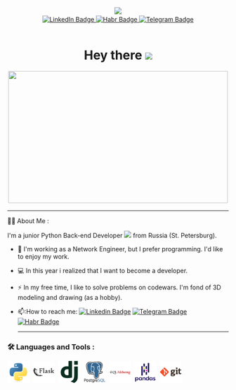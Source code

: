 <div id="header" align="center">
  <img src="https://media.giphy.com/media/KAq5w47R9rmTuvWOWa/giphy.gif" width="100"/>
</div>
<div id="badges" align="center"> 
  <a href="your-linkedin-URL">
    <img src="https://img.shields.io/badge/LinkedIn-blue?style=for-the-badge&logo=linkedin&logoColor=white" alt="LinkedIn Badge"/>
  </a>
  <a href="https://career.habr.com/stanislavps">
    <img src="https://img.shields.io/badge/Habr-9cf?style=for-the-badge&logo=habr&logoColor=white" alt="Habr Badge"/>
  </a>
  <a href="https://t.me/StanislavPS123">
    <img src="https://img.shields.io/badge/Telegram-blue?style=for-the-badge&logo=telegram&logoColor=white" alt="Telegram Badge"/>
  </a>
</div>
</a>
<div id="header" align="center">
<img src="https://komarev.com/ghpvc/?username=stanislav-ps&style=flat-square&color=blue" alt="" />
</a>
<h1>
  Hey there
  <img src="https://media.giphy.com/media/hvRJCLFzcasrR4ia7z/giphy.gif" width="30"/>
</h1>
  <img src="https://media.giphy.com/media/dWesBcTLavkZuG35MI/giphy.gif" width="500" height="300"/>
</div>

---

:man_technologist: About Me :

I'm a junior Python Back-end Developer <img src="https://media.giphy.com/media/WUlplcMpOCEmTGBtBW/giphy.gif" width="40"> from Russia (St. Petersburg).
- 💼  I'm working as a Network Engineer, but I prefer programming. I'd like to enjoy my work.

- :computer: In this year i realized that I want to become a developer.

- ⚡ In my free time, I like to solve problems on codewars. I'm fond of 3D modeling and drawing (as a hobby). 

- 📫:How to reach me: [![Linkedin Badge](https://img.shields.io/badge/StanislavPS-blue?style=for-the-badge&logo=linkedin&logoColor=white)](your-linkedin-url)
  [![Telegram Badge](https://img.shields.io/badge/StanislavPS123-blue?style=for-the-badge&logo=telegram&logoColor=white)](https://t.me/StanislavPS123)
  [![Habr Badge](https://img.shields.io/badge/stanislavps-9cf?style=for-the-badge&logo=habr&logoColor=white)](https://career.habr.com/stanislavps)
  
  ---

### :hammer_and_wrench: Languages and Tools :
<div>
  <img src="https://github.com/devicons/devicon/blob/master/icons/python/python-original.svg" title="Python" alt="Python" width="50" height="50"/>&nbsp;
  <img src="https://github.com/devicons/devicon/blob/master/icons/flask/flask-original-wordmark.svg" title="Flask" alt="Flask" width="50" height="50"/>&nbsp;
  <img src="https://github.com/devicons/devicon/blob/master/icons/django/django-plain.svg" title="Django" alt="Django" width="50" height="50"/>&nbsp;
  <img src="https://github.com/devicons/devicon/blob/master/icons/postgresql/postgresql-original-wordmark.svg" title="Postgresql" alt="Postgresql" width="50" height="50"/>&nbsp;
  <img src="https://github.com/devicons/devicon/blob/master/icons/sqlalchemy/sqlalchemy-original-wordmark.svg" title="Sqlalchemy" alt="Sqlalchemy"  width="50" height="50"/>&nbsp;
  <img src="https://github.com/devicons/devicon/blob/master/icons/pandas/pandas-original-wordmark.svg" title="Pandas" alt="Pandas" width="50" height="50"/>&nbsp;
  <img src="https://github.com/devicons/devicon/blob/master/icons/git/git-original-wordmark.svg" title="Git" alt="Git" width="50" height="50"/>&nbsp;
  

